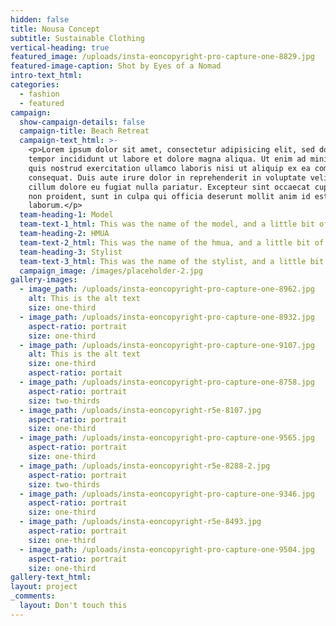 ```yaml
---
hidden: false
title: Nousa Concept
subtitle: Sustainable Clothing
vertical-heading: true
featured_image: /uploads/insta-eoncopyright-pro-capture-one-8829.jpg
featured-image-caption: Shot by Eyes of a Nomad
intro-text_html:
categories:
  - fashion
  - featured
campaign:
  show-campaign-details: false
  campaign-title: Beach Retreat
  campaign-text_html: >-
    <p>Lorem ipsum dolor sit amet, consectetur adipisicing elit, sed do eiusmod
    tempor incididunt ut labore et dolore magna aliqua. Ut enim ad minim veniam,
    quis nostrud exercitation ullamco laboris nisi ut aliquip ex ea commodo
    consequat. Duis aute irure dolor in reprehenderit in voluptate velit esse
    cillum dolore eu fugiat nulla pariatur. Excepteur sint occaecat cupidatat
    non proident, sunt in culpa qui officia deserunt mollit anim id est
    laborum.</p>
  team-heading-1: Model
  team-text-1_html: This was the name of the model, and a little bit of a blurb about her.
  team-heading-2: HMUA
  team-text-2_html: This was the name of the hmua, and a little bit of a blurb about her.
  team-heading-3: Stylist
  team-text-3_html: This was the name of the stylist, and a little bit of a blurb about her.
  campaign_image: /images/placeholder-2.jpg
gallery-images:
  - image_path: /uploads/insta-eoncopyright-pro-capture-one-8962.jpg
    alt: This is the alt text
    size: one-third
  - image_path: /uploads/insta-eoncopyright-pro-capture-one-8932.jpg
    aspect-ratio: portrait
    size: one-third
  - image_path: /uploads/insta-eoncopyright-pro-capture-one-9107.jpg
    alt: This is the alt text
    size: one-third
    aspect-ratio: portait
  - image_path: /uploads/insta-eoncopyright-pro-capture-one-8758.jpg
    aspect-ratio: portrait
    size: two-thirds
  - image_path: /uploads/insta-eoncopyright-r5e-8107.jpg
    aspect-ratio: portrait
    size: one-third
  - image_path: /uploads/insta-eoncopyright-pro-capture-one-9565.jpg
    aspect-ratio: portrait
    size: one-third
  - image_path: /uploads/insta-eoncopyright-r5e-8288-2.jpg
    aspect-ratio: portrait
    size: two-thirds
  - image_path: /uploads/insta-eoncopyright-pro-capture-one-9346.jpg
    aspect-ratio: portrait
    size: one-third
  - image_path: /uploads/insta-eoncopyright-r5e-8493.jpg
    aspect-ratio: portrait
    size: one-third
  - image_path: /uploads/insta-eoncopyright-pro-capture-one-9504.jpg
    aspect-ratio: portrait
    size: one-third
gallery-text_html:
layout: project
_comments:
  layout: Don't touch this
---
```

